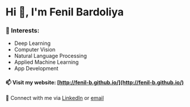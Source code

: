 # Hi 👋, I'm Fenil Bardoliya

<!--
**fenil-b/fenil-b** is a ✨ _special_ ✨ repository because its `README.md` (this file) appears on your GitHub profile.

Here are some ideas to get you started:

- 🔭 I’m currently working on ...
- 🌱 I’m currently learning ...
- 👯 I’m looking to collaborate on ...
- 🤔 I’m looking for help with ...
- 💬 Ask me about ...
- 📫 How to reach me: ...
- 😄 Pronouns: ...
- ⚡ Fun fact: ...
-->

### 🌱 Interests:
- Deep Learning
- Computer Vision
- Natural Language Processing
- Applied Machine Learning
- App Development

#### 📫 Visit my website: [http://fenil-b.github.io/](http://fenil-b.github.io/)

💬 Connect with me via [LinkedIn](https://www.linkedin.com/in/fenil-bardoliya/) or [email](mailto:fbardoli@asu.edu)
